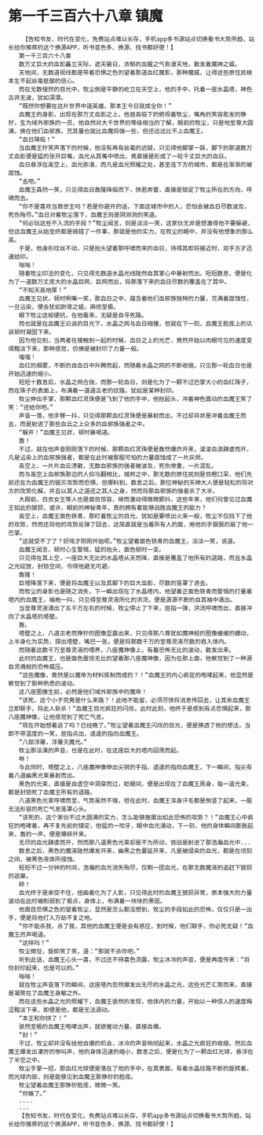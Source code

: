 # 第一千三百六十八章 镇魔
        【告知书友，时代在变化，免费站点难以长存，手机app多书源站点切换看书大势所趋，站长给你推荐的这个换源APP，听书音色多、换源、找书都好使！】
       第一千三百六十八章
       数万丈巨大的血影矗立天际，遮天蔽日，浓郁的血腥之气弥漫天地，散发着魔神之威。
       天地间，无数道视线都是带着恐惧之色的望着那道血红魔影，那种魔威，让得这些原住民根本生不起丝毫抵御的信心。
       而在无数惶然的目光中，牧尘倒是平静的屹立在天空上，他的手中，托着一座水晶塔，神色古井无波，犹如深潭。
       “既然你想要在这片世界中逞英雄，那本王今日就成全你！”
       血魔王的身影，出现在那万丈血影之上，他居高临下的俯视着牧尘，嘴角的笑容愈发的狰狞，生为域外邪族的一员，他自然对大千世界的等级相当的了解，眼前的牧尘，只是地至尊大圆满，换在他们血邪族，充其量也就比血魔将强一些，但还远远比不上血魔王。
       “血日降临！”
       当血魔王狞笑声落下的时候，他没有再有丝毫的迟疑，只见得他脚掌一跺，脚下的那道数万丈血影便是猛的张开巨嘴，血光从其嘴中喷出，竟直接是形成了一轮千丈巨大的血日。
       血日悬浮在高空上，血光弥漫，而凡是血光照耀之处，甚至连下方的城市，都是在渐渐的被腐蚀。
       “去吧。”
       血魔王森然一笑，只见得血日轰隆降临而下，快若奔雷，直接是锁定了牧尘所在的方向，呼啸而去。
       “你不是喜欢当救世主吗？若是你避开的话，下面这城市中的人，恐怕会被血日尽数波及，死伤殆尽。”血日对着牧尘落下，血魔王则是阴测测的笑道。
       “何必玩这些不入流的手段？”牧尘闻言，则是淡淡一笑，这家伙无非是想激得他不要躲避，但这血魔王从始至终都是搞错了一件事，那就是他的实力，在牧尘的眼中，并没有他想象的那么高。
       于是，他身形纹丝不动，只是抬头望着那呼啸而来的血日，待得其即将接近时，双手方才迅速结印。
       嗡嗡！
       随着牧尘印法的变化，只见得无数道水晶光线陡然自其掌心中暴射而出，短短数息，便是化为了一道数万丈庞大的水晶巨网，巨网而出，将那落下来的血日尽数的覆盖在了其中。
       “不知天高地厚！”
       血魔王见状，顿时咧嘴一笑，那血日之中，蕴含着他们血邪族独特的力量，充满着腐蚀性，一旦沾染，便会犹如跗骨之蛆，麻烦至极。
       眼下牧尘这般硬抗，在他看来，无疑是自寻死路。
       而也就是在血魔王讥讽的目光下，水晶之网与血日相撞，但就在下一刻，血魔王脸庞上的讥讽顿时凝固下来。
       因为他见到，当两者在接触到一起的时候，血日之上的光芒，竟然开始以肉眼可见的速度变得黯淡下来，那种感觉，仿佛是被封印了力量一般。
       嗤嗤！
       血红的烟雾，不断的自血日中升腾而起，而随着水晶之网的不断收缩，只见那一轮血日也是开始迅速的缩小。
       短短十数息后，水晶之网合拢，而那一轮血日，则是化为了一颗不过巴掌大小的血红珠子，而在珠子的表面上，布满着一道道古老的纹路，犹如是某种封印。
       牧尘伸出手掌，那颗血红灵珠便是飞到了他的手中，他抬起头，冲着神色震动的血魔王笑了笑：“还给你吧。”
       声音一落，他手臂一抖，只见得那颗血红灵珠便是暴射而出，不过却并非是冲着血魔王而去，而是射进了那些血云之上众多的血邪族强者之中。
       “躲开！”血魔王见状，顿时暴喝道。
       轰！
       不过，就在他声音刚刚落下的时候，那颗血红灵珠便是轰然爆炸开来，滚滚血浪肆虐而开，凡是沾染上的血邪族强者，都是在此时被那股可怕的力量腐蚀成了一片灰烬。
       高空上，一片片血云溃散，无数血邪族的强者被波及，死伤惨重，一片混乱。
       而与高空上血邪族那边的人仰马翻相比，城邦之中，那无数的原住民则是目瞪口呆，他们先前还在为血魔王的毁灭攻势而恐惧，但哪料到，数息之后，那位神秘的天神大人便是轻松的将对方的攻势化解，并且以其人之道还之其人之身，然而将那血邪族的强者杀了大半。
       大殿前，白衣女王等人也是面目惊容，继而激动得微微颤抖，这些年来，他们何曾见过血魔王如此的狼狈，或许，眼前的神秘青年，真的拥有着能够战胜血魔王的能力？
       高空上，血魔王面色铁青，那盯着牧尘的目光，犹如是要喷出火来一般，牧尘不仅挡下了他的攻势，然而还将他的攻势反弹了回去，这简直就是当着所有人的面，用他的手狠狠的扇了他一巴掌。
       “这就受不了了？好戏才刚刚开始呢。”牧尘望着面色铁青的血魔王，淡淡一笑，说道。
       血魔王闻言，顿时心生警惕，猛的抬头，面色顿时一变。
       只见得在其上空，一座巨大无比的水晶塔从天而降，直接是覆盖了他所有的退路，而且水晶之光绽放，封锁空间，令得他避无可避。
       轰隆！
       巨塔降落下来，便是将血魔王以及其脚下的巨大血影，尽数的笼罩了进去。
       而牧尘的身影也是随之消失，下一瞬出现在了水晶塔内，他望着正面色铁青而警惕的打量着塔内的血魔王，袖袍一抖，只见得至尊灵液所化的洪流，便是源源不断的自其袖中涌出。
       当至尊灵液涌出了五千万左右的时候，牧尘停止了下来，屈指一弹，洪流呼啸而出，直接冲向了水晶塔的塔壁。
       轰。
       塔壁之上，八道古老而狰狞的图像显露出来，只见得那八尊犹如魔神般的图像缓缓的蠕动，上半身化为实质，探出塔壁，嘴巴一张，便是将那数千万的至尊灵液尽数的吞入体内。
       而随着这数千万至尊灵液的喂养，八座魔神像上，有着恐怖无比的波动，散发出来。
       此时的血魔王，也是面色震惊无比的望着那八座魔神像，因为在那上面，他察觉到了一种源自灵魂般的恐怖威压。
       “这些魔像，竟然是以魔帝为材料炼制而成的？！”血魔王的内心疯狂的咆哮起来，他显然是察觉到了那种熟悉的波动。
       这八座图像生前，必然是他们域外邪族中的魔帝！
       “该死，这个小子究竟是什么来路？！此地不能留，必须尽快将消息传回去，让其余血魔王立即联手，将此人斩杀！”血魔王目光疯狂的闪烁，此时此刻，他终于是感到有点恐惧起来，那八座魔神像，让他感觉到了死亡气息。
       “现在开始想着逃了吗？已经晚了。”牧尘望着血魔王闪烁的目光，便是猜透了他的想法，当即不带温度的一笑，屈指点出，遥遥的指向血魔王。
       “八部浮屠，浮屠灭魔光。”
       牧尘那淡漠的声音，也是在此时，在这座巨大的塔内回荡而起。
       咻！
       与此同时，塔壁之上，八座魔神像伸出尖锐的手指，遥遥的指向血魔王，下一瞬间，指尖有着八道幽黑光束暴射而出。
       黑色的光束，直接是自虚空中洞穿而过，眨眼间，便是出现在了血魔王周身，每一道光束，都是封锁死了血魔王所有的退路。
       八道黑色光束呼啸而至，气势虽然不强，但在此时，血魔王浑身汗毛都是倒竖了起来，一股无法形容的死亡气息笼罩心头。
       “该死的，这个家伙不过大圆满的实力，怎么能够施展出如此恐怖的攻势？！”血魔王心中疯狂的咆哮着，再不复先前的镇定，他猛的一咬牙，眼中血光涌动，下一刻，他的身体瞬间膨胀起来，轰的一声，便是爆碎开来。
       无尽的血光肆虐而开，然而那八道黑色光束却是不为所动，依旧是射进了那浩瀚血光中...
       数息之后，黑色的魔液陡然爆发开来，幽黑之色蔓延开来，凡是被侵染的血光，都是在顷刻之间，被黑色液体所侵蚀。
       短短不过一分钟的时间，浩瀚的血光消失殆尽，仅剩一团血光，在那无数魔液的追赶下狼狈的逃窜。
       砰！
       血光终于是承受不住，扭曲着化为了人影，只见得此时的血魔王狼狈异常，原本强大的力量波动在此时被削弱到了极点，身体上，布满着一块块的黑斑。
       他面目恐惧之色的望着牧尘，显然是怎么都没想到，牧尘的手段如此的恐怖，仅仅只是一出手，便是将他打入万劫不复之地。
       “你不能杀我，杀了我，其他的血魔王便是会有感应，到时候，他们联手，你必死无疑！”血魔王厉声喝道。
       “这样吗？”
       牧尘微怔，旋即笑了笑，道：“那就不杀你吧。”
       听到此话，血魔王心头一喜，不过还不待喜色流露，牧尘冰冷的声音，便是再度传来：“将你封印起来，也是可以的。”
       嗡嗡！
       就在牧尘声音落下的瞬间，这座塔内忽然爆发出无尽的水晶之光，这些光芒汇聚而来，直接是凝聚在了血魔王身躯之外。
       而在这些水晶之光的照耀下，血魔王骇然的发现，他体内的力量，开始以一种惊人的速度晦涩黯淡下来，即便是他，都是无法调动。
       “本王和你拼了！”
       骇然至极的血魔王咆哮出声，就欲催动力量，直接自爆。
       “封！”
       不过，牧尘却并没有给他自爆的机会，冰冷的声音响彻起来，水晶之光疯狂的收缩，然后血魔王爆发出凄厉的惨叫声，他的身体迅速的缩小，数息之后，便是化为了一颗血红光球，悬浮在了半空之中。
       牧尘手掌一招，那血红光球便是落在了他的手中，在其表面，有着水晶纹路不断的旋转着，而光球内部，则是能够见到血魔王那狰狞的脸庞。
       牧尘望着血魔王那狰狞脸庞，微微一笑。
       “你输了。”
       ....
       ...
       【告知书友，时代在变化，免费站点难以长存，手机app多书源站点切换看书大势所趋，站长给你推荐的这个换源APP，听书音色多、换源、找书都好使！】